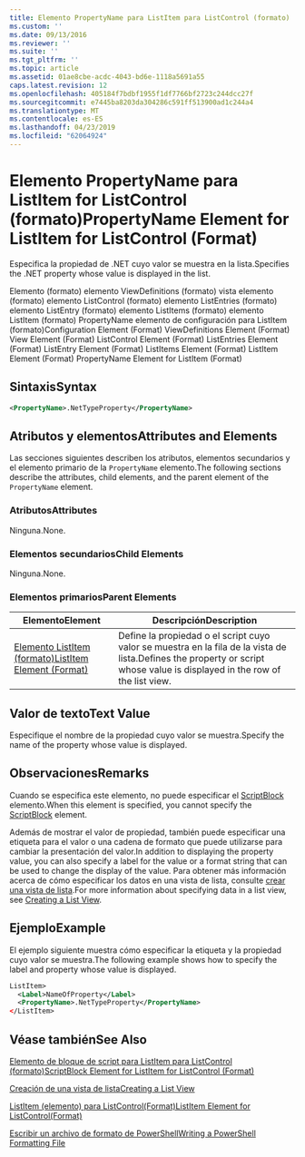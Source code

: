 ```yaml
---
title: Elemento PropertyName para ListItem para ListControl (formato) | Microsoft Docs
ms.custom: ''
ms.date: 09/13/2016
ms.reviewer: ''
ms.suite: ''
ms.tgt_pltfrm: ''
ms.topic: article
ms.assetid: 01ae8cbe-acdc-4043-bd6e-1118a5691a55
caps.latest.revision: 12
ms.openlocfilehash: 405184f7bdbf1955f1df7766bf2723c244dcc27f
ms.sourcegitcommit: e7445ba8203da304286c591ff513900ad1c244a4
ms.translationtype: MT
ms.contentlocale: es-ES
ms.lasthandoff: 04/23/2019
ms.locfileid: "62064924"
---
```

# <a name="propertyname-element-for-listitem-for-listcontrol-format"></a><span data-ttu-id="e992b-102">Elemento PropertyName para ListItem for ListControl (formato)</span><span class="sxs-lookup"><span data-stu-id="e992b-102">PropertyName Element for ListItem for ListControl (Format)</span></span>

<span data-ttu-id="e992b-103">Especifica la propiedad de .NET cuyo valor se muestra en la lista.</span><span class="sxs-lookup"><span data-stu-id="e992b-103">Specifies the .NET property whose value is displayed in the list.</span></span>

<span data-ttu-id="e992b-104">Elemento (formato) elemento ViewDefinitions (formato) vista elemento (formato) elemento ListControl (formato) elemento ListEntries (formato) elemento ListEntry (formato) elemento ListItems (formato) elemento ListItem (formato) PropertyName elemento de configuración para ListItem (formato)</span><span class="sxs-lookup"><span data-stu-id="e992b-104">Configuration Element (Format) ViewDefinitions Element (Format) View Element (Format) ListControl Element (Format) ListEntries Element (Format) ListEntry Element (Format) ListItems Element (Format) ListItem Element (Format) PropertyName Element for ListItem (Format)</span></span>

## <a name="syntax"></a><span data-ttu-id="e992b-105">Sintaxis</span><span class="sxs-lookup"><span data-stu-id="e992b-105">Syntax</span></span>

```xml
<PropertyName>.NetTypeProperty</PropertyName>
```

## <a name="attributes-and-elements"></a><span data-ttu-id="e992b-106">Atributos y elementos</span><span class="sxs-lookup"><span data-stu-id="e992b-106">Attributes and Elements</span></span>

<span data-ttu-id="e992b-107">Las secciones siguientes describen los atributos, elementos secundarios y el elemento primario de la `PropertyName` elemento.</span><span class="sxs-lookup"><span data-stu-id="e992b-107">The following sections describe the attributes, child elements, and the parent element of the `PropertyName` element.</span></span>

### <a name="attributes"></a><span data-ttu-id="e992b-108">Atributos</span><span class="sxs-lookup"><span data-stu-id="e992b-108">Attributes</span></span>

<span data-ttu-id="e992b-109">Ninguna.</span><span class="sxs-lookup"><span data-stu-id="e992b-109">None.</span></span>

### <a name="child-elements"></a><span data-ttu-id="e992b-110">Elementos secundarios</span><span class="sxs-lookup"><span data-stu-id="e992b-110">Child Elements</span></span>

<span data-ttu-id="e992b-111">Ninguna.</span><span class="sxs-lookup"><span data-stu-id="e992b-111">None.</span></span>

### <a name="parent-elements"></a><span data-ttu-id="e992b-112">Elementos primarios</span><span class="sxs-lookup"><span data-stu-id="e992b-112">Parent Elements</span></span>

|<span data-ttu-id="e992b-113">Elemento</span><span class="sxs-lookup"><span data-stu-id="e992b-113">Element</span></span>|<span data-ttu-id="e992b-114">Descripción</span><span class="sxs-lookup"><span data-stu-id="e992b-114">Description</span></span>|
|-------------|-----------------|
|[<span data-ttu-id="e992b-115">Elemento ListItem (formato)</span><span class="sxs-lookup"><span data-stu-id="e992b-115">ListItem Element (Format)</span></span>](./listitem-element-for-listitems-for-listcontrol-format.md)|<span data-ttu-id="e992b-116">Define la propiedad o el script cuyo valor se muestra en la fila de la vista de lista.</span><span class="sxs-lookup"><span data-stu-id="e992b-116">Defines the property or script whose value is displayed in the row of the list view.</span></span>|

## <a name="text-value"></a><span data-ttu-id="e992b-117">Valor de texto</span><span class="sxs-lookup"><span data-stu-id="e992b-117">Text Value</span></span>

<span data-ttu-id="e992b-118">Especifique el nombre de la propiedad cuyo valor se muestra.</span><span class="sxs-lookup"><span data-stu-id="e992b-118">Specify the name of the property whose value is displayed.</span></span>

## <a name="remarks"></a><span data-ttu-id="e992b-119">Observaciones</span><span class="sxs-lookup"><span data-stu-id="e992b-119">Remarks</span></span>

<span data-ttu-id="e992b-120">Cuando se especifica este elemento, no puede especificar el [ScriptBlock](./scriptblock-element-for-listitem-for-listcontrol-format.md) elemento.</span><span class="sxs-lookup"><span data-stu-id="e992b-120">When this element is specified, you cannot specify the [ScriptBlock](./scriptblock-element-for-listitem-for-listcontrol-format.md) element.</span></span>

<span data-ttu-id="e992b-121">Además de mostrar el valor de propiedad, también puede especificar una etiqueta para el valor o una cadena de formato que puede utilizarse para cambiar la presentación del valor.</span><span class="sxs-lookup"><span data-stu-id="e992b-121">In addition to displaying the property value, you can also specify a label for the value or a format string that can be used to change the display of the value.</span></span> <span data-ttu-id="e992b-122">Para obtener más información acerca de cómo especificar los datos en una vista de lista, consulte [crear una vista de lista](./creating-a-list-view.md).</span><span class="sxs-lookup"><span data-stu-id="e992b-122">For more information about specifying data in a list view, see [Creating a List View](./creating-a-list-view.md).</span></span>

## <a name="example"></a><span data-ttu-id="e992b-123">Ejemplo</span><span class="sxs-lookup"><span data-stu-id="e992b-123">Example</span></span>

<span data-ttu-id="e992b-124">El ejemplo siguiente muestra cómo especificar la etiqueta y la propiedad cuyo valor se muestra.</span><span class="sxs-lookup"><span data-stu-id="e992b-124">The following example shows how to specify the label and property whose value is displayed.</span></span>

```xml
ListItem>
  <Label>NameOfProperty</Label>
  <PropertyName>.NetTypeProperty</PropertyName>
</ListItem>

```

## <a name="see-also"></a><span data-ttu-id="e992b-125">Véase también</span><span class="sxs-lookup"><span data-stu-id="e992b-125">See Also</span></span>

[<span data-ttu-id="e992b-126">Elemento de bloque de script para ListItem para ListControl (formato)</span><span class="sxs-lookup"><span data-stu-id="e992b-126">ScriptBlock Element for ListItem for ListControl (Format)</span></span>](./scriptblock-element-for-listitem-for-listcontrol-format.md)

[<span data-ttu-id="e992b-127">Creación de una vista de lista</span><span class="sxs-lookup"><span data-stu-id="e992b-127">Creating a List View</span></span>](./creating-a-list-view.md)

[<span data-ttu-id="e992b-128">ListItem (elemento) para ListControl(Format)</span><span class="sxs-lookup"><span data-stu-id="e992b-128">ListItem Element for ListControl(Format)</span></span>](./listitem-element-for-listitems-for-listcontrol-format.md)

[<span data-ttu-id="e992b-129">Escribir un archivo de formato de PowerShell</span><span class="sxs-lookup"><span data-stu-id="e992b-129">Writing a PowerShell Formatting File</span></span>](./writing-a-powershell-formatting-file.md)
